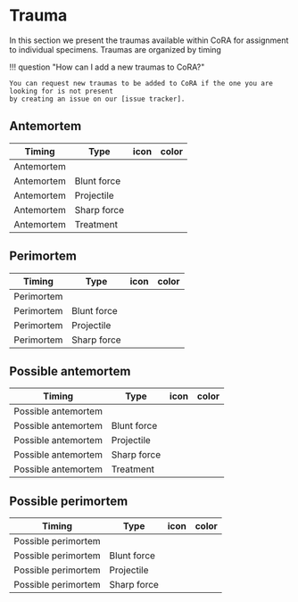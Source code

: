 # Trauma

In this section we present the traumas available within CoRA for assignment to individual specimens. 
Traumas are organized by timing

!!! question "How can I add a new traumas to CoRA?"

    You can request new traumas to be added to CoRA if the one you are looking for is not present 
    by creating an issue on our [issue tracker].

[issue tracker]: https://github.com/spawaskar-cora/cora-docs/issues

## Antemortem

|Timing     |Type               |icon                        |color                 |
|-----------|-------------------|----------------------------|----------------------|
|Antemortem |                   |                            |                      |
|Antemortem |Blunt force        |                            |                      |
|Antemortem |Projectile         |                            |                      |
|Antemortem |Sharp force        |                            |                      |
|Antemortem |Treatment          |                            |                      |

## Perimortem

|Timing     |Type               |icon                        |color                 |
|-----------|-------------------|----------------------------|----------------------|
|Perimortem |                   |                            |                      |
|Perimortem |Blunt force        |                            |                      |
|Perimortem |Projectile         |                            |                      |
|Perimortem |Sharp force        |                            |                      |

## Possible antemortem

|Timing              |Type               |icon                        |color                 |
|--------------------|-------------------|----------------------------|----------------------|
|Possible antemortem |                   |                            |                      |
|Possible antemortem |Blunt force        |                            |                      |
|Possible antemortem |Projectile         |                            |                      |
|Possible antemortem |Sharp force        |                            |                      |
|Possible antemortem |Treatment          |                            |                      |

## Possible perimortem

|Timing              |Type               |icon                        |color                 |
|--------------------|-------------------|----------------------------|----------------------|
|Possible perimortem |                   |                            |                      |
|Possible perimortem |Blunt force        |                            |                      |
|Possible perimortem |Projectile         |                            |                      |
|Possible perimortem |Sharp force        |                            |                      |

